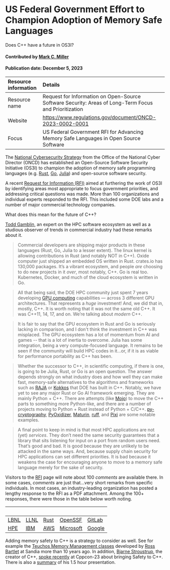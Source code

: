 # US Federal Government Effort to Champion Adoption of Memory Safe Languages
<!--deck text start-->
Does C++ have a future in OS3I?
<!--deck text end-->

#### Contributed by [Mark C. Miller](https://github.com/markcmiller86 "Mark C. Miller GitHub Profile")
#### Publication date: December 5, 2023

Resource information | Details 
:--- | :--- 
Resource name | Request for Information on Open-Source Software Security: Areas of Long-Term Focus and Prioritization
Website | https://www.regulations.gov/document/ONCD-2023-0002-0001
Focus | US Federal Government RFI for Advancing Memory Safe Languages in Open Source Software

The [National Cybersecurity Strategy](https://www.whitehouse.gov/wp-content/uploads/2023/03/National-Cybersecurity-Strategy-2023.pdf) from the Office of the National Cyber Director (ONCD) has established an Open-Source Software Security Initiative (OS3I) to champion the adoption of memory safe programming languages (e.g. [Rust](https://foundation.rust-lang.org), [Go](https://go.dev), [Julia](https://julialang.org)) and open-source software security.

A recent [Request for Information (RFI)](https://www.regulations.gov/document/ONCD-2023-0002-0001) aimed at furthering the work of OS3I by identifying areas most appropriate to focus government priorities, and addressing critical questions was made.
More than 100 organizations and individual experts responded to the RFI.
This included some DOE labs and a number of major commercial technology companies.

What does this mean for the future of C++?

[Todd Gamblin](https://github.com/tgamblin), an expert on the HPC software ecosystem as well as a studious observer of trends in commercial industry had these remarks about it.

> Commercial developers are shipping major products in these languages (Rust, Go, Julia to a lesser extent).
> The linux kernel is allowing contributions in Rust (and notably NOT in C++).
> Oxide computer just shipped an embedded OS written in Rust.
> crates.io has 130,000 packages.
> It’s a vibrant ecosystem, and people *are* choosing to do new projects in it *over*, most notably, C++.
> Go is real too.
> Kubernetes, Docker, and much of the cloud ecosystem is written in Go.
 
> All that being said, the DOE HPC community just spent 7 years developing [GPU computing](https://www.exascaleproject.org) capabilities — across 3 different GPU architectures.
> That represents a *huge* investment!
> And, we did that in, mostly, C++.
> It is worth noting that it was not the same old C++.
> It was C++11, 14, 17, and on.
> We’re talking about *modern* C++.
 
> It is fair to say that the GPU ecosystem in Rust and Go is seriously lacking in comparison, and I don't think the investment in C++ was misplaced.
> The GPU ecosystem has a lot of momentum from AI and games -- that is a lot of inertia to overcome.
> Julia has some integration, being a very compute-focused language.
> It remains to be seen if the community will build HPC codes in it...or, if it is as viable for performance portability as C++ has been.

> Whether the successor to C++, in scientific computing, if there is one, is going to be Julia, Rust, or Go is an open question.
> The answer depends strongly on what industry does and how well they can make fast, memory-safe alternatives to the algorithms and frameworks such as [RAJA](https://raja.readthedocs.io/en/develop/) or [Kokkos](https://kokkos.github.io) that DOE has built in C++.
> Notably, we have yet to see any major Rust or Go AI framework emerging.
> They are mainly Python + C++. There are attempts (like [Mojo](https://www.modular.com/mojo)) to move the C++ parts to something more Python-like, and there are a number of projects moving to Python + Rust instead of Python + C/C++.
> [py-cryptography](https://cryptography.io/en/latest/), [PyOxidizer](https://github.com/indygreg/PyOxidizer), [Maturin](https://github.com/PyO3/maturin), [ruff](https://github.com/astral-sh/ruff), and [Pixi](https://github.com/prefix-dev/pixi) are some notable examples.
 
> A final point to keep in mind is that most HPC applications are not (yet) *services*.
> They don’t need the same security guarantees that a library that sits listening for input on a port from random users need.
> That’s good and bad.
> It is good because they are unlikely to be attacked in the same ways.
> And, because supply chain security for HPC applications can set different priorities.
> It is bad because it weakens the case for encouraging anyone to move to a memory safe language merely for the sake of security.

Visitors to the [RFI](https://www.regulations.gov/document/ONCD-2023-0002-0001) page will note about 100 *comments* are available there.
In some cases, *comments* are just that...very short remarks from specific individuals.
In most cases, an industry-leading organization has posted a lengthy response to the RFI as a PDF attachment.
Among the 100+ responses, there were those in the table below worth noting.

&nbsp;|&nbsp;|&nbsp;|&nbsp;|&nbsp;
--- | --- | --- | --- | ---
[LBNL]|[LLNL]|[Rust]|[OpenSSF]|[GitLab]
[HPE]|[IBM]|[AWS]|[Microsoft]|[Google]|

[LBNL]: https://www.regulations.gov/comment/ONCD-2023-0002-0019
[LLNL]: https://www.regulations.gov/comment/ONCD-2023-0002-0080
[Rust]: https://www.regulations.gov/comment/ONCD-2023-0002-0045
[OpenSSF]: https://www.regulations.gov/comment/ONCD-2023-0002-0046 
[GitLab]: https://www.regulations.gov/comment/ONCD-2023-0002-0044 
[HPE]: https://www.regulations.gov/comment/ONCD-2023-0002-0029  
[IBM]: https://www.regulations.gov/comment/ONCD-2023-0002-0077
[AWS]: https://www.regulations.gov/comment/ONCD-2023-0002-0082
[Microsoft]: https://www.regulations.gov/comment/ONCD-2023-0002-0019
[Google]: https://www.regulations.gov/comment/ONCD-2023-0002-0074

Adding memory safety to C++ is a strategy to consider as well.
See for example the [Teuchos Memory Management classes](https://docs.trilinos.org/dev/packages/teuchos/doc/html/TeuchosMemoryManagementSAND.pdf) developed by [Ross Bartlet](https://github.com/bartlettroscoe) at Sandia more than 10 years ago.
In addition, [Bjarne Stroustrup](https://github.com/BjarneStroustrup), the creator of C++, [spoke recently](https://youtu.be/I8UvQKvOSSw?si=mSyWZzAkMOm5EnFR) at Cppcon-23 about bringing Safety to C++.
There is also a [summary](https://thenewstack.io/bjarne-stroustrups-plan-for-bringing-safety-to-c/) of his 1.5 hour presentation.

<!---
Publish: yes
Topics: Requirements, Software Engineering, Discussion and Question Sites
Pinned: no
RSS update: 2023-12-05
--->
